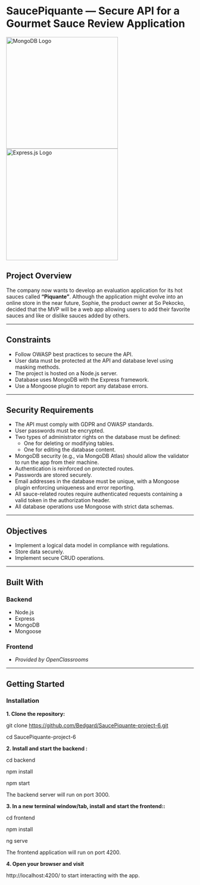 # SaucePiquante — Secure API for a Gourmet Sauce Review Application

<img src="https://webassets.mongodb.com/_com_assets/cms/mongodb-logo-rgb-j6w271g1xn.jpg" alt="MongoDB Logo" width="300" />
<img src="https://upload.wikimedia.org/wikipedia/commons/6/64/Expressjs.png" alt="Express.js Logo" width="300" />

## Project Overview

The company now wants to develop an evaluation application for its hot sauces called **“Piquante”**. Although the application might evolve into an online store in the near future, Sophie, the product owner at So Pekocko, decided that the MVP will be a web app allowing users to add their favorite sauces and like or dislike sauces added by others.

---

## Constraints

- Follow OWASP best practices to secure the API.
- User data must be protected at the API and database level using masking methods.
- The project is hosted on a Node.js server.
- Database uses MongoDB with the Express framework.
- Use a Mongoose plugin to report any database errors.

---

## Security Requirements

- The API must comply with GDPR and OWASP standards.
- User passwords must be encrypted.
- Two types of administrator rights on the database must be defined:
  - One for deleting or modifying tables.
  - One for editing the database content.
- MongoDB security (e.g., via MongoDB Atlas) should allow the validator to run the app from their machine.
- Authentication is reinforced on protected routes.
- Passwords are stored securely.
- Email addresses in the database must be unique, with a Mongoose plugin enforcing uniqueness and error reporting.
- All sauce-related routes require authenticated requests containing a valid token in the authorization header.
- All database operations use Mongoose with strict data schemas.

---

## Objectives

- Implement a logical data model in compliance with regulations.
- Store data securely.
- Implement secure CRUD operations.

---

## Built With

### Backend

- Node.js  
- Express  
- MongoDB  
- Mongoose  

### Frontend

- *Provided by OpenClassrooms*
---

## Getting Started

### Installation

**1. Clone the repository:**

git clone https://github.com/Bedgard/SaucePiquante-project-6.git

cd SaucePiquante-project-6

**2. Install and start the backend :**

cd backend

npm install

npm start

The backend server will run on port 3000.

**3. In a new terminal window/tab, install and start the frontend::**

cd frontend

npm install

ng serve

The frontend application will run on port 4200.

**4. Open your browser and visit**

http://localhost:4200/ to start interacting with the app.









